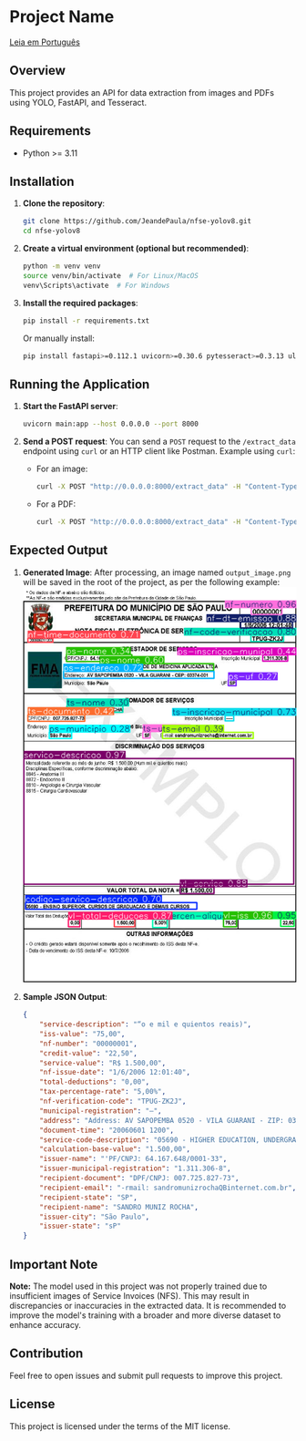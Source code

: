 # Project Name

[Leia em Português](README-pt.md)

## Overview
This project provides an API for data extraction from images and PDFs using YOLO, FastAPI, and Tesseract.

## Requirements
- Python >= 3.11

## Installation

1. **Clone the repository**:
    ```bash
    git clone https://github.com/JeandePaula/nfse-yolov8.git
    cd nfse-yolov8
    ```

2. **Create a virtual environment (optional but recommended)**:
    ```bash
    python -m venv venv
    source venv/bin/activate  # For Linux/MacOS
    venv\Scripts\activate  # For Windows
    ```

3. **Install the required packages**:
    ```bash
    pip install -r requirements.txt
    ```

   Or manually install:
    ```bash
    pip install fastapi>=0.112.1 uvicorn>=0.30.6 pytesseract>=0.3.13 ultralytics>=8.2.77 numpy>=1.26.4,<2.0.0 opencv-python>=4.10.0,<5.0.0 python-multipart>=0.0.9 pdf2image>=1.16.3
    ```

## Running the Application

1. **Start the FastAPI server**:
    ```bash
    uvicorn main:app --host 0.0.0.0 --port 8000
    ```

2. **Send a POST request**:
    You can send a `POST` request to the `/extract_data` endpoint using `curl` or an HTTP client like Postman. Example using `curl`:

    - For an image:
        ```bash
        curl -X POST "http://0.0.0.0:8000/extract_data" -H "Content-Type: multipart/form-data" -F "file=@/path/to/your/nf-image.jpg"
        ```

    - For a PDF:
        ```bash
        curl -X POST "http://0.0.0.0:8000/extract_data" -H "Content-Type: multipart/form-data" -F "file=@/path/to/your/nf-pdf.pdf"
        ```

## Expected Output

1. **Generated Image**:
   After processing, an image named `output_image.png` will be saved in the root of the project, as per the following example:
   ![Output Image](output_image.png)

2. **Sample JSON Output**:
    ```json
    {
        "service-description": "“o e mil e quientos reais)",
        "iss-value": "75,00",
        "nf-number": "00000001",
        "credit-value": "22,50",
        "service-value": "R$ 1.500,00",
        "nf-issue-date": "1/6/2006 12:01:40",
        "total-deductions": "0,00",
        "tax-percentage-rate": "5,00%",
        "nf-verification-code": "TPUG-ZK2J",
        "municipal-registration": "—",
        "address": "Address: AV SAPOPEMBA 0520 - VILA GUARANI - ZIP: 03374-001",
        "document-time": "20060601 1200",
        "service-code-description": "05690 - HIGHER EDUCATION, UNDERGRADUATE COURSES, AND OTHER COURSES",
        "calculation-base-value": "1.500,00",
        "issuer-name": "'PF/CNPJ: 64.167.648/0001-33",
        "issuer-municipal-registration": "1.311.306-8",
        "recipient-document": "DPF/CNPJ: 007.725.827-73",
        "recipient-email": "-rmail: sandromunizrochaQBinternet.com.br",
        "recipient-state": "SP",
        "recipient-name": "SANDRO MUNIZ ROCHA",
        "issuer-city": "São Paulo",
        "issuer-state": "sP"
    }
    ```

## Important Note
**Note:** The model used in this project was not properly trained due to insufficient images of Service Invoices (NFS). This may result in discrepancies or inaccuracies in the extracted data. It is recommended to improve the model's training with a broader and more diverse dataset to enhance accuracy.

## Contribution
Feel free to open issues and submit pull requests to improve this project.

## License
This project is licensed under the terms of the MIT license.
